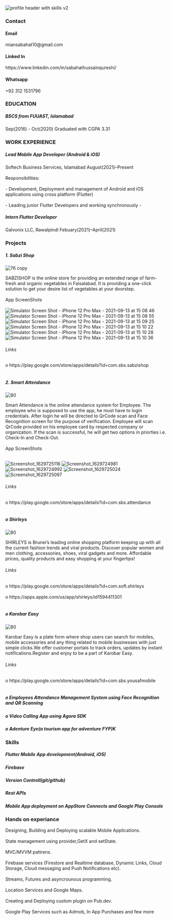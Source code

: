 <!-- ![profile header jpg1](https://user-images.githubusercontent.com/54985306/132942703-ecf1b0e7-3c70-4c37-924a-d287b9920fcd.jpg) -->
![profile header with skills v2](https://user-images.githubusercontent.com/70802732/153554769-7acb47bb-dd86-45e4-be9b-67b0557b5294.jpg)
<!-- ![Intern](https://user-images.githubusercontent.com/54985306/132943043-5d22a14c-e44b-4a7f-bd86-03404f69a9e2.jpg) -->
<!-- <h3>Muhammad Ikram Ulhaq</h3> -->
<!-- Flutter Developer -->
<h3>Contact</h3>
<h4>Email</h4>
miansabahat10@gmail.com
<h4>Linked In</h4>
https://www.linkedin.com/in/sabahathussainqureshi/
<h4>Whatsapp</h4>

+92 312 1531796
<!-- ![whatsapp QR](https://user-images.githubusercontent.com/54985306/132945792-3f4bf753-fad2-4077-b458-c1af12e0c11e.jpg) -->

<!-- Or open this link from your smartphone -->
<!-- https://wa.me/qr/LDG5MI433M46P1 -->

<h3>EDUCATION</h3>
<h5>BSCS from FUUAST, Islamabad</h5>
Sep(2016) - Oct(2020)
Graduated with CGPA 3.31

<h3>WORK EXPERIENCE</h3>
<h5>Lead Mobile App Developer (Android & iOS) </h5>
Softech Business Services, Islamabad
August(2021)–Present<br></br>
Responsibilities:<br></br>
- Development, Deployment and management of Android and iOS applications using cross platform (Flutter)<br></br>
- Leading junior Flutter Developers and working synchronously
- 
<h5>Intern Flutter Developer</h5>
Galvonix LLC, Rawalpindi
Febuary(2021)–April(2021)

<h3>Projects</h3>

<h5>1. Sabzi Shop</h5>

![76 copy](https://user-images.githubusercontent.com/70802732/155930367-16b734f6-2e62-495e-b3ee-1d946b87e8b0.png)

SABZISHOP is the online store for providing an extended range of farm-fresh and organic vegetables in Faisalabad. It is providing a one-click solution to get your desire list of vegetables at your doorstep.
<br></br>
App ScreenShots
<br></br>
![Simulator Screen Shot - iPhone 12 Pro Max - 2021-09-13 at 15 08 46](https://user-images.githubusercontent.com/70802732/155929193-2281e42e-82c9-4a1a-b1e4-213ce60218de.png)
![Simulator Screen Shot - iPhone 12 Pro Max - 2021-09-13 at 15 08 55](https://user-images.githubusercontent.com/70802732/155928847-4dec0e6f-6e47-4f4a-acf5-4050044a1fcf.png)
![Simulator Screen Shot - iPhone 12 Pro Max - 2021-09-13 at 15 09 25](https://user-images.githubusercontent.com/70802732/155929386-f0cf0d50-4029-4d9d-9cef-1d1f1834d3f4.png)
![Simulator Screen Shot - iPhone 12 Pro Max - 2021-09-13 at 15 10 22](https://user-images.githubusercontent.com/70802732/155929885-988b2083-0007-4ae5-a4c2-bc91a123ef78.png)
![Simulator Screen Shot - iPhone 12 Pro Max - 2021-09-13 at 15 10 28](https://user-images.githubusercontent.com/54985306/133067347-d355531b-e31c-4d20-ba24-31ef01e2ccbd.png)
![Simulator Screen Shot - iPhone 12 Pro Max - 2021-09-13 at 15 10 36](https://user-images.githubusercontent.com/54985306/133067350-ce5ecfa7-872a-4833-9841-96a8a5741b96.png)


<h6>Links</h6>
o https://play.google.com/store/apps/details?id=com.sbs.sabzishop<br></br>

<h5>2. Smart Attendance</h5>

![80](https://user-images.githubusercontent.com/70802732/155931461-c4d632e6-4291-4d9a-ac65-fa024ee21d35.png)


Smart Attendance is the online attendance system for Employee. The employee who is supposed to use the app, he must have to login credentials. After login he will be directed to QrCode scan and Face Recognition screen for the purpose of verification. Employee will scan QrCode provided on his employee card by respected company or organization. If the scan is successful, he will get two options in priorties i.e. Check-In and Check-Out. 
<br></br>
App ScreenShots
<br></br>

![Screenshot_1629725116](https://user-images.githubusercontent.com/54985306/133031674-c9ff010c-b522-4666-bbcd-a2ca82ea0a03.png)
![Screenshot_1629724981](https://user-images.githubusercontent.com/54985306/133031675-e5d15961-4c87-43fc-b190-fdbdd4c100fd.png)
![Screenshot_1629724992](https://user-images.githubusercontent.com/54985306/133031678-f24393f0-fb65-49ee-923e-6053854cbed8.png)
![Screenshot_1629725024](https://user-images.githubusercontent.com/54985306/133031681-a7630a3b-66e6-4f44-bbb7-d338f186611c.png)
![Screenshot_1629725097](https://user-images.githubusercontent.com/54985306/133031685-f2999661-74a1-49a9-9e0b-bbc5412d8592.png)


<h6>Links</h6>
o https://play.google.com/store/apps/details?id=com.sbs.attendance<br></br>

<h5>o Shirleys</h5>

![80](https://user-images.githubusercontent.com/70802732/155930885-c8f77d10-7f62-4978-bd32-8ee6a3e3c325.png)

SHIRLEYS is Brunei’s leading online shopping platform keeping up with all the current fashion trends and viral products. Discover popular women and men clothing, accessories, shoes, viral gadgets and more. Affordable prices, quality products and easy shopping at your fingertips!

<h6>Links</h6>
o https://play.google.com/store/apps/details?id=com.soft.shirleys<br></br>
o https://apps.apple.com/us/app/shirleys/id1594411301<br></br>

<h5>o Karobar Easy</h5>

![80](https://user-images.githubusercontent.com/70802732/155931705-6afa9260-b3f7-47f6-97b7-e8ae7f4049c1.png)

Karobar Easy is a plate form where shop users can search for mobiles, mobile accessories and any thing related to mobile businesses with just simple clicks.We offer customer portals to track orders, updates by instant notifications.Register and enjoy to be a part of Karobar Easy.

<h6>Links</h6>
o https://play.google.com/store/apps/details?id=com.sbs.yousafmobile<br></br>

<h5>o Employees Attendance Management System using Face Recognition and QR Scanning</h5>
<h5>o Video Calling App using Agora SDK</h5>

<h5>o Adenture Eye(a tourism app for adventure FYP)K</h5>

<h3>Skills</h3>
<h5>Flutter Mobile App development(Android, iOS)</h5>
<h5>Firebase</h5>
<h5>Version Controll(git/github)</h5>
<h5>Rest APIs</h5>
<h5>Mobile App deployment on AppStore Connects and Google Play Console</h5>

<h3>Hands on experiance</h3>
Designing, Building and Deploying scalable Mobile Applications.<br></br>
State management using provider,GetX and setState.<br></br>
MVC/MVVM pattrens.<br></br>
Firebase services (Firestore and Realtime database, Dynamic Links, Cloud Storage, Cloud messaging and Push Notifications etc).<br></br>
Streams, Futures and asyncrounous programming.<br></br>
Location Services and Google Maps.<br></br>
Creating and Deploying custom plugin on Pub.dev.<br></br>
Google Play Services such as Admob, In App Purchases and few more



